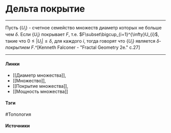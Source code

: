# Дельта покрытие
***
Пусть $\{U_{i}\}$ - счетное семейство множеств диаметр которых не больше чем $\delta$. Если $\{U_{i}\}$ покрывает $F$, т.е. $F\subset\bigcup_{i=1}^{\infty}U_{i}$, такие что $0\le|U_{i}|\le\delta$, для каждого $i$, тогда говорят что $\{U_{i}\}$ является $\delta$-*покрытием* $F$.^[Kenneth Falconer - "Fractal Geometry 2e." c.27]

***
#### Линки
- [[Диаметр множества]],
- [[Множество]],
- [[Покрытие множества]],
- [[Мощность множества]]
#### Тэги
 #Топология 
#### Источники
